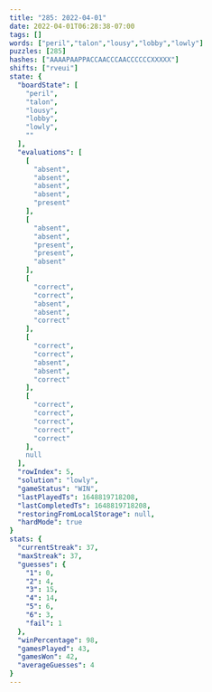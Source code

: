 ```yaml
---
title: "285: 2022-04-01"
date: 2022-04-01T06:28:38-07:00
tags: []
words: ["peril","talon","lousy","lobby","lowly"]
puzzles: [285]
hashes: ["AAAAPAAPPACCAACCCAACCCCCCXXXXX"]
shifts: ["rveui"]
state: {
  "boardState": [
    "peril",
    "talon",
    "lousy",
    "lobby",
    "lowly",
    ""
  ],
  "evaluations": [
    [
      "absent",
      "absent",
      "absent",
      "absent",
      "present"
    ],
    [
      "absent",
      "absent",
      "present",
      "present",
      "absent"
    ],
    [
      "correct",
      "correct",
      "absent",
      "absent",
      "correct"
    ],
    [
      "correct",
      "correct",
      "absent",
      "absent",
      "correct"
    ],
    [
      "correct",
      "correct",
      "correct",
      "correct",
      "correct"
    ],
    null
  ],
  "rowIndex": 5,
  "solution": "lowly",
  "gameStatus": "WIN",
  "lastPlayedTs": 1648819718208,
  "lastCompletedTs": 1648819718208,
  "restoringFromLocalStorage": null,
  "hardMode": true
}
stats: {
  "currentStreak": 37,
  "maxStreak": 37,
  "guesses": {
    "1": 0,
    "2": 4,
    "3": 15,
    "4": 14,
    "5": 6,
    "6": 3,
    "fail": 1
  },
  "winPercentage": 98,
  "gamesPlayed": 43,
  "gamesWon": 42,
  "averageGuesses": 4
}
---
```


<!-- more -->
